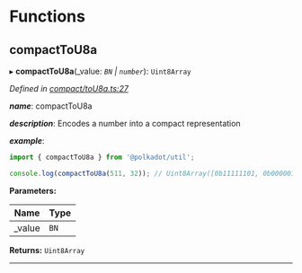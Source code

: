 

# Functions

<a id="compacttou8a"></a>

##  compactToU8a

▸ **compactToU8a**(_value: *`BN` | `number`*): `Uint8Array`

*Defined in [compact/toU8a.ts:27](https://github.com/polkadot-js/common/blob/294c255/packages/util/src/compact/toU8a.ts#L27)*

*__name__*: compactToU8a

*__description__*: Encodes a number into a compact representation

*__example__*:   

```javascript
import { compactToU8a } from '@polkadot/util';

console.log(compactToU8a(511, 32)); // Uint8Array([0b11111101, 0b00000111])
```

**Parameters:**

| Name | Type |
| ------ | ------ |
| _value | `BN` | `number` |

**Returns:** `Uint8Array`

___

